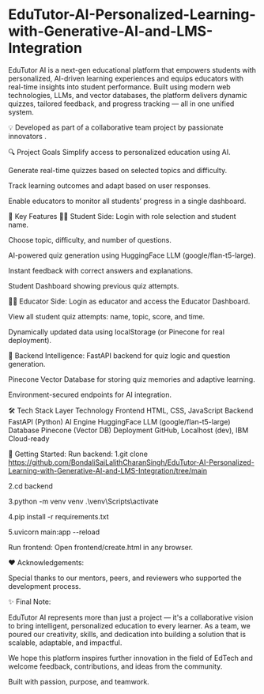 # EduTutor-AI-Personalized-Learning-with-Generative-AI-and-LMS-Integration
EduTutor AI is a next-gen educational platform that empowers students with personalized, AI-driven learning experiences and equips educators with real-time insights into student performance. Built using modern web technologies, LLMs, and vector databases, the platform delivers dynamic quizzes, tailored feedback, and progress tracking — all in one unified system.

💡 Developed as part of a collaborative team project by passionate innovators .

🔍 Project Goals
Simplify access to personalized education using AI.

Generate real-time quizzes based on selected topics and difficulty.

Track learning outcomes and adapt based on user responses.

Enable educators to monitor all students’ progress in a single dashboard.

🧩 Key Features
👩‍🎓 Student Side:
Login with role selection and student name.

Choose topic, difficulty, and number of questions.

AI-powered quiz generation using HuggingFace LLM (google/flan-t5-large).

Instant feedback with correct answers and explanations.

Student Dashboard showing previous quiz attempts.

👨‍🏫 Educator Side:
Login as educator and access the Educator Dashboard.

View all student quiz attempts: name, topic, score, and time.

Dynamically updated data using localStorage (or Pinecone for real deployment).

💾 Backend Intelligence:
FastAPI backend for quiz logic and question generation.

Pinecone Vector Database for storing quiz memories and adaptive learning.

Environment-secured endpoints for AI integration.

🛠️ Tech Stack
Layer	Technology
Frontend	HTML, CSS, JavaScript
Backend	FastAPI (Python)
AI Engine	HuggingFace LLM (google/flan-t5-large)
Database	Pinecone (Vector DB)
Deployment	GitHub, Localhost (dev), IBM Cloud-ready

🚀 Getting Started:
Run backend:
1.git clone https://github.com/BondaliSaiLalithCharanSingh/EduTutor-AI-Personalized-Learning-with-Generative-AI-and-LMS-Integration/tree/main

2.cd backend

3.python -m venv venv
.\venv\Scripts\activate

4.pip install -r requirements.txt

5.uvicorn main:app --reload

Run frontend:
Open frontend/create.html in any browser.

❤️ Acknowledgements:

Special thanks to our mentors, peers, and reviewers who supported the development process.

✨ Final Note:

EduTutor AI represents more than just a project — it's a collaborative vision to bring intelligent, personalized education to every learner. As a team, we poured our creativity, skills, and dedication into building a solution that is scalable, adaptable, and impactful.

We hope this platform inspires further innovation in the field of EdTech and welcome feedback, contributions, and ideas from the community.

Built with passion, purpose, and teamwork.

